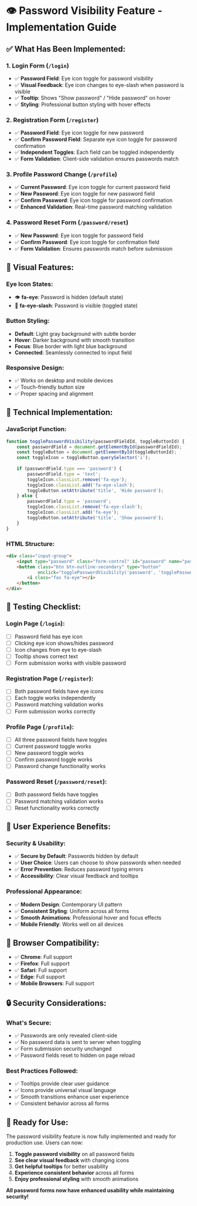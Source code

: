 # 👁️ Password Visibility Feature - Implementation Guide

## ✅ **What Has Been Implemented:**

### **1. Login Form (`/login`)**
- ✅ **Password Field**: Eye icon toggle for password visibility
- ✅ **Visual Feedback**: Eye icon changes to eye-slash when password is visible
- ✅ **Tooltip**: Shows "Show password" / "Hide password" on hover
- ✅ **Styling**: Professional button styling with hover effects

### **2. Registration Form (`/register`)**
- ✅ **Password Field**: Eye icon toggle for new password
- ✅ **Confirm Password Field**: Separate eye icon toggle for password confirmation
- ✅ **Independent Toggles**: Each field can be toggled independently
- ✅ **Form Validation**: Client-side validation ensures passwords match

### **3. Profile Password Change (`/profile`)**
- ✅ **Current Password**: Eye icon toggle for current password field
- ✅ **New Password**: Eye icon toggle for new password field
- ✅ **Confirm Password**: Eye icon toggle for password confirmation
- ✅ **Enhanced Validation**: Real-time password matching validation

### **4. Password Reset Form (`/password/reset`)**
- ✅ **New Password**: Eye icon toggle for password field
- ✅ **Confirm Password**: Eye icon toggle for confirmation field
- ✅ **Form Validation**: Ensures passwords match before submission

## 🎨 **Visual Features:**

### **Eye Icon States:**
- 👁️ **fa-eye**: Password is hidden (default state)
- 🙈 **fa-eye-slash**: Password is visible (toggled state)

### **Button Styling:**
- **Default**: Light gray background with subtle border
- **Hover**: Darker background with smooth transition
- **Focus**: Blue border with light blue background
- **Connected**: Seamlessly connected to input field

### **Responsive Design:**
- ✅ Works on desktop and mobile devices
- ✅ Touch-friendly button size
- ✅ Proper spacing and alignment

## 🔧 **Technical Implementation:**

### **JavaScript Function:**
```javascript
function togglePasswordVisibility(passwordFieldId, toggleButtonId) {
    const passwordField = document.getElementById(passwordFieldId);
    const toggleButton = document.getElementById(toggleButtonId);
    const toggleIcon = toggleButton.querySelector('i');
    
    if (passwordField.type === 'password') {
        passwordField.type = 'text';
        toggleIcon.classList.remove('fa-eye');
        toggleIcon.classList.add('fa-eye-slash');
        toggleButton.setAttribute('title', 'Hide password');
    } else {
        passwordField.type = 'password';
        toggleIcon.classList.remove('fa-eye-slash');
        toggleIcon.classList.add('fa-eye');
        toggleButton.setAttribute('title', 'Show password');
    }
}
```

### **HTML Structure:**
```html
<div class="input-group">
    <input type="password" class="form-control" id="password" name="password">
    <button class="btn btn-outline-secondary" type="button" 
            onclick="togglePasswordVisibility('password', 'togglePassword')">
        <i class="fas fa-eye"></i>
    </button>
</div>
```

## 🧪 **Testing Checklist:**

### **Login Page (`/login`):**
- [ ] Password field has eye icon
- [ ] Clicking eye icon shows/hides password
- [ ] Icon changes from eye to eye-slash
- [ ] Tooltip shows correct text
- [ ] Form submission works with visible password

### **Registration Page (`/register`):**
- [ ] Both password fields have eye icons
- [ ] Each toggle works independently
- [ ] Password matching validation works
- [ ] Form submission works correctly

### **Profile Page (`/profile`):**
- [ ] All three password fields have toggles
- [ ] Current password toggle works
- [ ] New password toggle works
- [ ] Confirm password toggle works
- [ ] Password change functionality works

### **Password Reset (`/password/reset`):**
- [ ] Both password fields have toggles
- [ ] Password matching validation works
- [ ] Reset functionality works correctly

## 🎯 **User Experience Benefits:**

### **Security & Usability:**
- ✅ **Secure by Default**: Passwords hidden by default
- ✅ **User Choice**: Users can choose to show passwords when needed
- ✅ **Error Prevention**: Reduces password typing errors
- ✅ **Accessibility**: Clear visual feedback and tooltips

### **Professional Appearance:**
- ✅ **Modern Design**: Contemporary UI pattern
- ✅ **Consistent Styling**: Uniform across all forms
- ✅ **Smooth Animations**: Professional hover and focus effects
- ✅ **Mobile Friendly**: Works well on all devices

## 📱 **Browser Compatibility:**

- ✅ **Chrome**: Full support
- ✅ **Firefox**: Full support
- ✅ **Safari**: Full support
- ✅ **Edge**: Full support
- ✅ **Mobile Browsers**: Full support

## 🔒 **Security Considerations:**

### **What's Secure:**
- ✅ Passwords are only revealed client-side
- ✅ No password data is sent to server when toggling
- ✅ Form submission security unchanged
- ✅ Password fields reset to hidden on page reload

### **Best Practices Followed:**
- ✅ Tooltips provide clear user guidance
- ✅ Icons provide universal visual language
- ✅ Smooth transitions enhance user experience
- ✅ Consistent behavior across all forms

## 🚀 **Ready for Use:**

The password visibility feature is now fully implemented and ready for production use. Users can now:

1. **Toggle password visibility** on all password fields
2. **See clear visual feedback** with changing icons
3. **Get helpful tooltips** for better usability
4. **Experience consistent behavior** across all forms
5. **Enjoy professional styling** with smooth animations

**All password forms now have enhanced usability while maintaining security!**
